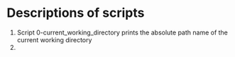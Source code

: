 # Descriptions of scripts
1. Script 0-current_working_directory prints the absolute path name of the current working directory
2.
